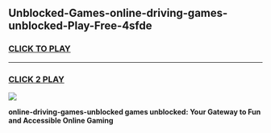 
## Unblocked-Games-online-driving-games-unblocked-Play-Free-4sfde
<h3>
<a href="https://premium76.site?title=online-driving-games-unblocked&ref=18A1">CLICK TO PLAY</a></h3>
<hr>

<h3>
<a href="https://premium76.site?title=online-driving-games-unblocked&ref=18A1">CLICK 2 PLAY</a>
  
</h3>

<a href="https://premium76.site?title=online-driving-games-unblocked&ref=18A1"><img src="https://clearcache.store/games.png"></a>


**online-driving-games-unblocked games unblocked: Your Gateway to Fun and Accessible Online Gaming**
